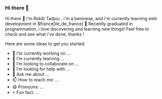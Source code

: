 ### Hi there 👋

Hi there 👋 i'm Rokib Tadjou , i'm a beninese, and i'm currently learning web development in $france[ile_de_france] 🥖
Recently graduated in programmation, i love discovering and learning new things!
Feel free to check and see what i've done, thanks !


Here are some ideas to get you started:

- 🔭 I’m currently working on ...
- 🌱 I’m currently learning ...
- 👯 I’m looking to collaborate on ...
- 🤔 I’m looking for help with ...
- 💬 Ask me about ...
- 📫 How to reach me: ...
- 😄 Pronouns: ...
- ⚡ Fun fact: ...


